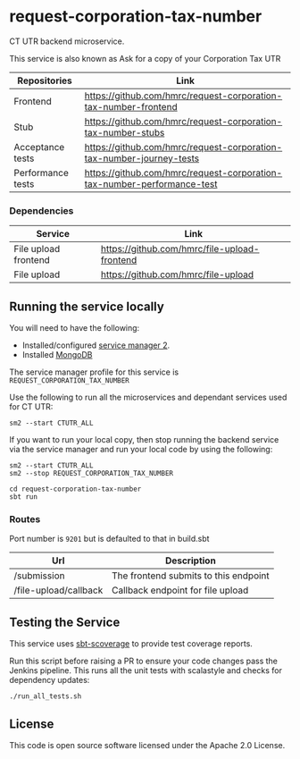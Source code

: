 # request-corporation-tax-number

CT UTR backend microservice.

This service is also known as Ask for a copy of your Corporation Tax UTR

|Repositories|Link|
|------------|----|
|Frontend|https://github.com/hmrc/request-corporation-tax-number-frontend|
|Stub|https://github.com/hmrc/request-corporation-tax-number-stubs|
|Acceptance tests|https://github.com/hmrc/request-corporation-tax-number-journey-tests|
|Performance tests|https://github.com/hmrc/request-corporation-tax-number-performance-test|

### Dependencies

|Service|Link|
|-------|----|
|File upload frontend|https://github.com/hmrc/file-upload-frontend|
|File upload|https://github.com/hmrc/file-upload|

## Running the service locally

You will need to have the following:

* Installed/configured [service manager 2](https://github.com/hmrc/sm2).
* Installed [MongoDB](https://www.mongodb.com/docs/manual/installation/)

The service manager profile for this service is `REQUEST_CORPORATION_TAX_NUMBER`

Use the following to run all the microservices and dependant services used for CT UTR:

`sm2 --start CTUTR_ALL`

If you want to run your local copy, then stop running the backend service via the service manager and run your local code by using the following:

```
sm2 --start CTUTR_ALL
sm2 --stop REQUEST_CORPORATION_TAX_NUMBER

cd request-corporation-tax-number
sbt run
```

### Routes

Port number is `9201` but is defaulted to that in build.sbt

| Url | Description |
|-------|---------------|
| /submission | The frontend submits to this endpoint |
| /file-upload/callback | Callback endpoint for file upload |

## Testing the Service

This service uses [sbt-scoverage](https://github.com/scoverage/sbt-scoverage) to provide test coverage reports.

Run this script before raising a PR to ensure your code changes pass the Jenkins pipeline. This runs all the unit tests with scalastyle and checks for dependency updates:

```
./run_all_tests.sh
```

## License

This code is open source software licensed under the Apache 2.0 License.